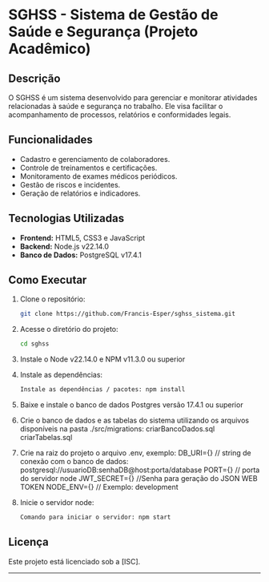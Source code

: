 # SGHSS - Sistema de Gestão de Saúde e Segurança (Projeto Acadêmico)

## Descrição
O SGHSS é um sistema desenvolvido para gerenciar e monitorar atividades relacionadas à saúde e segurança no trabalho. Ele visa facilitar o acompanhamento de processos, relatórios e conformidades legais.

## Funcionalidades
- Cadastro e gerenciamento de colaboradores.
- Controle de treinamentos e certificações.
- Monitoramento de exames médicos periódicos.
- Gestão de riscos e incidentes.
- Geração de relatórios e indicadores.

## Tecnologias Utilizadas
- **Frontend:**  HTML5, CSS3 e JavaScript 
- **Backend:**  Node.js v22.14.0 
- **Banco de Dados:** PostgreSQL v17.4.1

## Como Executar
1. Clone o repositório:
    ```bash
    git clone https://github.com/Francis-Esper/sghss_sistema.git
    ```
2. Acesse o diretório do projeto:
    ```bash
    cd sghss
    ```

3. Instale o Node v22.14.0 e NPM v11.3.0 ou superior

4. Instale as dependências:
    ```bash
    Instale as dependências / pacotes: npm install
    ```
5. Baixe e instale o banco de dados Postgres versão 17.4.1 ou superior

6. Crie o banco de dados e as tabelas do sistema utilizando os arquivos disponíveis na pasta ./src/migrations:
    criarBancoDados.sql
    criarTabelas.sql

7. Crie na raiz do projeto o arquivo .env, exemplo:
    DB_URI={} // string de conexão com o banco de dados: postgresql://usuarioDB:senhaDB@host:porta/database
    PORT={} // porta do servidor node
    JWT_SECRET={} //Senha para geração do JSON WEB TOKEN
    NODE_ENV={} // Exemplo: development
 

8. Inicie o servidor node:
    ```bash
    Comando para iniciar o servidor: npm start
    ```

## Licença
Este projeto está licenciado sob a [ISC].

---